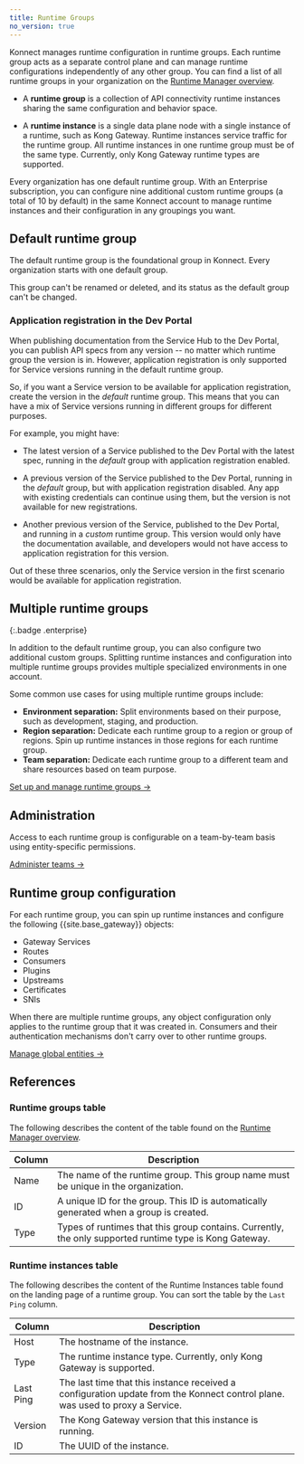 ```yaml
---
title: Runtime Groups
no_version: true
---
```


Konnect manages runtime configuration in runtime groups. Each runtime group acts
as a separate control plane and can manage runtime configurations independently
of any other group. You can find a list of all runtime groups in your organization
on the [Runtime Manager overview](https://cloud.konghq.com/runtime-manager/).

* A **runtime group** is a collection of API connectivity runtime instances
sharing the same configuration and behavior space.

* A **runtime instance** is a single data plane node with a single instance of
a runtime, such as Kong Gateway. Runtime instances service traffic for the runtime
group. All runtime instances in one runtime group
must be of the same type. Currently, only Kong Gateway runtime types are supported.

Every organization has one default runtime group. With an Enterprise subscription,
you can configure nine additional custom runtime groups (a total of 10 by default) in the same Konnect
account to manage runtime instances and their configuration in any groupings
you want.

## Default runtime group

The default runtime group is the foundational group in Konnect. Every
organization starts with one default group.

This group can't be renamed or deleted, and its status as the default
group can't be changed.

### Application registration in the Dev Portal

When publishing documentation from the Service Hub to the Dev Portal, you can
publish API specs from any version -- no matter which runtime group the version
is in. However, application registration is only supported for Service versions
running in the default runtime group.

So, if you want a Service version to be available for application registration,
create the version in the *default* runtime group. This means that you can have a
mix of Service versions running in different groups for different purposes.

For example, you might have:

* The latest version of a Service published to the Dev Portal with the latest
spec, running in the *default* group with application registration enabled.

* A previous version of the Service published to the Dev Portal,
running in the *default* group, but with application registration disabled.
Any app with existing credentials can continue using them, but the version is
not available for new registrations.

* Another previous version of the Service, published to the Dev Portal, and
running in a *custom* runtime group. This version would only have the documentation
available, and developers would not have access to application registration for
this version.

Out of these three scenarios, only the Service version in the first scenario
would be available for application registration.

## Multiple runtime groups
{:.badge .enterprise}

In addition to the default runtime group, you can also configure two additional
custom groups. Splitting runtime instances and configuration into multiple
runtime groups provides multiple specialized environments in one account.

Some common use cases for using multiple runtime groups include:

* **Environment separation:** Split environments based on their purpose, such as
development, staging, and production.
* **Region separation:** Dedicate each runtime group to a region or group of
regions. Spin up runtime instances in those regions for each runtime group.
* **Team separation:** Dedicate each runtime group to a different team and share
resources based on team purpose.

[Set up and manage runtime groups &rarr;](/konnect/runtime-manager/runtime-groups/manage)

## Administration

Access to each runtime group is configurable on a team-by-team basis using
entity-specific permissions.

[Administer teams &rarr;](/konnect/org-management/teams-and-roles)

## Runtime group configuration

For each runtime group, you can spin up runtime instances and configure
the following {{site.base_gateway}} objects:
* Gateway Services
* Routes
* Consumers
* Plugins
* Upstreams
* Certificates
* SNIs

When there are multiple runtime groups, any object configuration only
applies to the runtime group that it was created in. Consumers and
their authentication mechanisms don't carry over to other runtime groups.

[Manage global entities &rarr;](/konnect/runtime-manager/gateway-config)

## References

### Runtime groups table

The following describes the content of the table found on the [Runtime Manager overview](https://cloud.konghq.com/runtime-manager/).

Column | Description
-------|-------------
Name | The name of the runtime group. This group name must be unique in the organization.
ID | A unique ID for the group. This ID is automatically generated when a group is created.
Type | Types of runtimes that this group contains. Currently, the only supported runtime type is Kong Gateway.

<!--
Labels | A list of labels on the runtime group in the form of key:value pairs. -->

### Runtime instances table

The following describes the content of the Runtime Instances table found on the landing page of a runtime group.
You can sort the table by the `Last Ping` column.

Column | Description
-------|-------------
Host | The hostname of the instance.
Type | The runtime instance type. Currently, only Kong Gateway is supported.
Last Ping | The last time that this instance received a configuration update from the Konnect control plane. was used to proxy a Service.
Version | The Kong Gateway version that this instance is running.
ID | The UUID of the instance.
